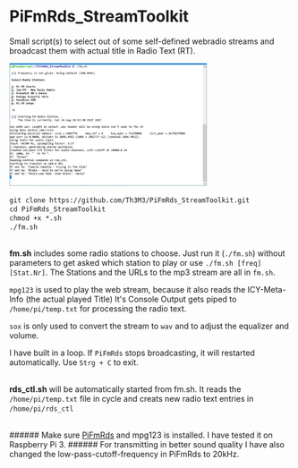 # PiFmRds_StreamToolkit

Small script(s) to select out of some self-defined webradio streams and broadcast them with actual title in Radio Text (RT).

<img alt="console screenshot" src="https://raw.githubusercontent.com/Th3M3/PiFmRds_StreamToolkit/master/img/console.JPG" width="70%"/>


```
git clone https://github.com/Th3M3/PiFmRds_StreamToolkit.git
cd PiFmRds_StreamToolkit
chmod +x *.sh
./fm.sh
```

<br><b>fm.sh</b> includes some radio stations to choose. Just run it (`./fm.sh`) without parameters to get asked which station to play or use `./fm.sh [freq] [Stat.Nr]`.
The Stations and the URLs to the mp3 stream are all in `fm.sh`.

`mpg123` is used to play the web stream, because it also reads the ICY-Meta-Info (the actual played Title)
It's Console Output gets piped to `/home/pi/temp.txt` for processing the radio text.

`sox` is only used to convert the stream to `wav` and to adjust the equalizer and volume.

I have built in a loop. If `PiFmRds` stops broadcasting, it will restarted automatically.
Use `Strg + C` to exit.


<br><b>rds_ctl.sh</b> will be automatically started from fm.sh.
It reads the `/home/pi/temp.txt` file in cycle and creats new radio text entries in  `/home/pi/rds_ctl`

<br>
###### Make sure <a href="http://github.com/ChristopheJacquet/PiFmRds">PiFmRds</a> and mpg123 is installed. I have tested it on Raspberry Pi 3.
###### For transmitting in better sound quality I have also changed the low-pass-cutoff-frequency in PiFmRds to 20kHz.

